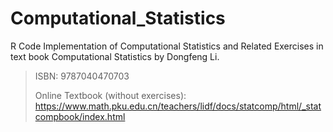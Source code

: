 # Computational_Statistics
 R Code Implementation of Computational Statistics and Related Exercises in text book Computational Statistics by Dongfeng Li.
> ISBN: 9787040470703
> 
> Online Textbook (without exercises): https://www.math.pku.edu.cn/teachers/lidf/docs/statcomp/html/_statcompbook/index.html
